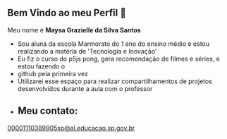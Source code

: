 ## Bem Vindo ao meu Perfil 👋

Meu nome é **Maysa Grazielle da Silva Santos**
- Sou aluna da escola Marmorato do 1 ano do ensino médio e estou realizando a matéria de 'Tecnologia e Inovação'
- Eu fiz o curso do p5js pong, gera recomendação de filmes e séries, e estou fazendo o  
- github pela primeira vez
- Utilizarei esse espaço para realizar compartilhamentos de projetos desenvolvidos durante a aula com o professor
- ## Meu contato:
 00001110389905sp@al.educacao.sp.gov.br 
